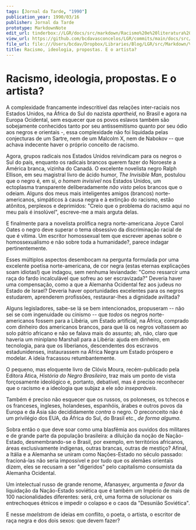 ```yaml
---
tags: [Jornal da Tarde, "1990"]
publication_year: 1990/03/16
publisher: Jornal da Tarde
prototype: MarkdownNote
edit_url: tinderbox://LGR/docs/src/markdown/Racismo%20e%20literatura%20negra/Introdu%C3%A7%C3%A3o?view=outline+select=1658628295
view_url: https://github.com/bcdavasconcelos/LGR/commits/main/docs/src/markdown/racismo-e-literatura-negra/introdu-o/racismo-ideologia-propostas-e-o-artista-.md
file_url: file:///Users/bcdav/Dropbox/Libraries/Blog/LGR/src/Markdown/Vol%201/Introduc%CC%A7a%CC%83o/Racismo,%20ideologia,%20propostas.%20E%20o%20artista%3F.md
title: Racismo, ideologia, propostas. E o artista?
---
```


# Racismo, ideologia, propostas. E o artista?

A complexidade francamente indescritível das relações inter-raciais nos Estados Unidos, na África do Sul do nazista *apartheid*, no Brasil e agora na Europa Ocidental, sem esquecer que os povos eslavos também são sobejamente conhecidos tanto por seu antissemitismo quanto por seu ódio aos negros e orientais -, essa complexidade não foi liquidada pelas conjecturas de um Sartre, nem de um Malcolm X, nem de Nabokov -- que achava indecente haver o próprio conceito de racismo.

Agora, grupos radicais nos Estados Unidos reivindicam para os negros o Sul do país, enquanto os radicais brancos querem fazer do Noroeste a América branca, vizinha do Canadá. O excelente novelista negro Ralph Ellison, em seu magistral livro de ácido humor, *The Invisible Man*, postulou que o negro é, em si, *o homem invisível* nos Estados Unidos, um ectoplasma transparente deliberadamente *não visto* pelos brancos que o odeiam. Alguns dos meus mais inteligentes amigos (brancos) norte-americanos, simpáticos à causa negra e à extinção do racismo, estão atônitos, perplexos e deprimidos: "Creio que o problema do racismo aqui no meu país é insolúvel", escreve-me a mais arguta delas.

E finalmente para a novelista prolífica negra norte-americana Joyce Carol Oates o negro deve superar o tema obsessivo da discriminação racial de que é vítima. Um escritor homossexual tem que escrever apenas sobre o homossexualismo e não sobre toda a humanidade?, parece indagar pertinentemente.

Esses múltiplos aspectos desembocam na pergunta formulada por uma excelente poetisa norte-americana, de cor negra (estas eternas explicações soam idiotas!) que indagou, sem nenhuma leviandade: "Como ressarcir uma raça do fardo incalculável que sofreu ao ser escravizada?" Deveria haver uma compensação, como a que a Alemanha Ocidental fez aos judeus no Estado de Israel? Deveria haver oportunidades excelentes para os negros estudarem, aprenderem profissões, restaurar-lhes a dignidade aviltada?

Alguns legisladores, sabe-se lá se bem intencionados, propuseram -- não sei se com ingenuidade ou cinismo -- que *todos* os negros norte-americanos fossem para a Libéria, um Estado artificial, na África, comprado com dinheiro dos americanos brancos, para que lá os negros voltassem ao solo pátrio africano e não se falava mais do assunto; ah, não, claro que haveria um miniplano Marshall para a Libéria: ajuda em dinheiro, em tecnologia, para que os liberianos, descendentes dos escravos estadunidenses, instaurassem na África Negra um Estado próspero e modelar. A ideia fracassou retumbantemente.

O pequeno, mas eloquente livro de Clóvis Moura, recém-publicado pela Editora Ática, *História do Negro Brasileiro*, traz mais um ponto de vista forçosamente ideológico e, portanto, debatível, mas é preciso reconhecer que o racismo e a ideologia que subjaz a ele *são inseparáveis*.

Também é preciso não esquecer que os russos, os poloneses, os tchecos e os franceses, ingleses, holandeses, espanhóis, árabes e outros povos da Europa e da Ásia são decididamente *contra* o negro. O preconceito não é um privilégio dos EUA, da África do Sul, do Brasil etc., *de forma alguma*.

Sobra então o que deve soar como uma blasfêmia aos ouvidos dos militares e de grande parte da população brasileira: a diluição da noção de Nação-Estado, desmembrando-se o Brasil, por exemplo, em territórios africanos, áreas exclusivamente indígenas, outras brancas, outras de mestiço? Afinal, a Itália e a Alemanha se uniram como Nações-Estado no século passado: fracioná-las não seria impossível e por tudo que os alemães orientais dizem, eles se recusam a ser "digeridos" pelo capitalismo consumista da Alemanha Ocidental.

Um intelectual russo de grande renome, Afanasyev, argumenta *a favor* da liquidação da Nação-Estado soviética que é também um Império de mais de 100 nacionalidades diferentes: será, crê, uma forma de solucionar os entrechoques étnicos e impedir o colapso e o caos da "Desunião Soviética".

E nesse *maelstrom* de ideias em conflito, o poeta, o artista, o escritor de raça negra e dos dois sexos: que devem fazer?

